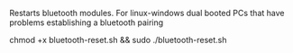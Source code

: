 Restarts bluetooth modules. For linux-windows dual booted PCs that have problems establishing a bluetooth pairing

chmod +x bluetooth-reset.sh && sudo ./bluetooth-reset.sh
